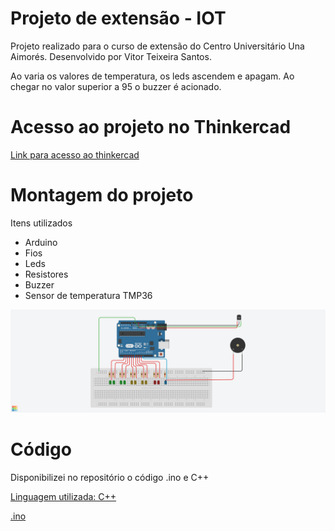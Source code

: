 # Projeto de extensão - IOT
Projeto realizado para o curso de extensão do Centro Universitário Una Aimorés.
Desenvolvido por Vitor Teixeira Santos.

Ao varia os valores de temperatura, os leds ascendem e apagam. Ao chegar no valor superior a 95 o buzzer é acionado.

# Acesso ao projeto no Thinkercad
[Link para acesso ao thinkercad](https://www.tinkercad.com/things/7b0IOUAHgz4-sensor-de-temperatura-acionamento-de-leds)
# Montagem do projeto
Itens utilizados
 - Arduino
 - Fios
 - Leds
 - Resistores 
 - Buzzer
 - Sensor de temperatura TMP36  
 
 ![montagem do circuito](https://github.com/vitorteixa/Extensao_IOT/blob/master/Sensor%20de%20Temperatura_Representa%C3%A7%C3%A3o_LED.png)

# Código
Disponibilizei no repositório o código .ino e C++

[Linguagem utilizada: C++](https://github.com/vitorteixa/Extensao_IOT/commit/67de575876ea769a8d0f61c0a8ed4d79e38b6bad)

[.ino](https://github.com/vitorteixa/Extensao_IOT/blob/master/sensor_de_temperatura__acionamento_de_leds1.ino)
